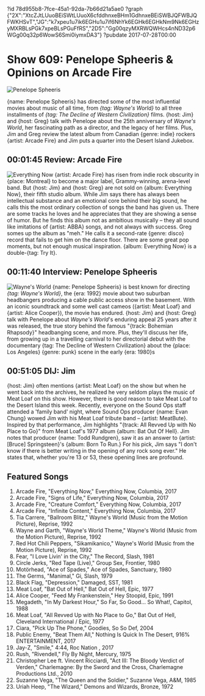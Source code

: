 ?id 78d955b8-7fce-45a1-92da-7b66d21a5ae0
?graph {"2X":"XtcZJtLUuoBEiSWtLUuoX6cfddhnxeBHm1GdhnxeBEiSWBJQFWBJQFWKHSvT","JG":"k7xpeu1u7ik6EGHu1u7if6NhYk6EGHk6EGHkNm9Nk6EGHzyMXRBLsPGk7xpeBLsPGuFfRS","2D5":"Gg00qzyMXRWQWHcs4nND32p6WGg00q32p6WowS6Smi0iymxDA3"}
?pubdate 2017-07-28T00:00

# Show 609: Penelope Spheeris & Opinions on Arcade Fire

![Penelope Spheeris](https://static.soundopinions.org/images/2017/penelopespheeris_web.jpg)

{name: Penelope Spheeris} has directed some of the most influential movies about music of all time, from *{tag: Wayne's World}* to all three installments of *{tag: The Decline of Western Civilization}* films. {host: Jim} and {host: Greg} talk with Penelope about the 25th anniversary of *Wayne's World*, her fascinating path as a director, and the legacy of her films. Plus, Jim and Greg review the latest album from Canadian {genre: indie} rockers {artist: Arcade Fire} and Jim puts a quarter into the Desert Island Jukebox.


## 00:01:45 Review: Arcade Fire
![Everything Now](https://static.soundopinions.org/assets/609/2X0.jpg)
{artist: Arcade Fire} has risen from indie rock obscurity in {place: Montreal} to become a major label, Grammy-winning, arena-level band. But {host: Jim} and {host: Greg} are not sold on {album: Everything Now}, their fifth studio album. While Jim says there has always been intellectual substance and an emotional core behind their big sound, he calls this the most ordinary collection of songs the band has given us. There are some tracks he loves and he appreciates that they are showing a sense of humor. But he finds this album not as ambitious musically – they all sound like imitations of {artist: ABBA} songs, and not always with success. Greg somes up the album as "meh." He calls it a second-rate {genre: disco} record that fails to get him on the dance floor. There are some great pop moments, but not enough musical inspiration. {album: Everything Now} is a double-{tag: Try It}.


## 00:11:40 Interview: Penelope Spheeris
![Wayne's World](https://static.soundopinions.org/assets/609/JG0.jpeg)
{name: Penelope Spheeris} is best known for directing *{tag: Wayne's World}*, the {era: 1992} movie about two suburban headbangers producing a cable public access show in the basement. With an iconic soundtrack and some well cast cameos ({artist: Meat Loaf} and {artist: Alice Cooper}), the movie has endured. {host: Jim} and {host: Greg} talk with Penelope about *Wayne's World*'s enduring appeal 25 years after it was released, the true story behind the famous "{track: Bohemian Rhapsody}" headbanging scene, and more. Plus, they'll discuss her life, from growing up in a travelling carnival to her directorial debut with the documentary {tag: The Decline of Western Civilization} about the {place: Los Angeles} {genre: punk} scene in the early {era: 1980}s


## 00:51:05 DIJ: Jim
{host: Jim} often mentions {artist: Meat Loaf} on the show but when he went back into the archives, he realized he very seldom plays the music of Meat Loaf on this show.  However, there is good reason to take Meat Loaf to the Desert Island this week.  Recently, everyone on the Sound Ops staff attended a 'family band' night, where Sound Ops producer {name: Evan Chung} wowed Jim with his Meat Loaf tribute band – {artist: MeatBute}.  Inspired by that performance, Jim highlights "{track: All Revved Up with No Place to Go}" from Meat Loaf's 1977 album {album: Bat Out Of Hell}.  Jim notes that producer {name: Todd Rundgren}, saw it as an answer to {artist: [Bruce] Springsteen}'s {album: Born To Run.}  For his pick, Jim says "I don't know if there is better writing in the opening of any rock song ever."  He states that, whether you're 13 or 53, these opening lines are profound.



## Featured Songs
1. Arcade Fire, "Everything Now," Everything Now, Columbia, 2017
1. Arcade Fire, "Signs of Life," Everything Now, Columbia, 2017
1. Arcade Fire, "Creature Comfort," Everything Now, Columbia, 2017
1. Arcade Fire, "Infinite Content," Everything Now, Columbia, 2017
1. Tia Carrere, "Ballroom Blitz," Wayne's World (Music from the Motion Picture), Reprise, 1992
1. Wayne and Garth, "Wayne's World Theme," Wayne's World (Music from the Motion Picture), Reprise, 1992
1. Red Hot Chili Peppers, "Sikamikanico," Wayne's World (Music from the Motion Picture), Reprise, 1992
1. Fear, "I Love Livin' in the City," The Record, Slash, 1981
1. Circle Jerks, "Red Tape (Live)," Group Sex, Frontier, 1980
1. Motörhead, "Ace of Spades," Ace of Spades, Sanctuary, 1980
1. The Germs, "Manimal," Gi, Slash, 1979
1. Black Flag, "Depression," Damaged, SST, 1981
1. Meat Loaf, "Bat Out of Hell," Bat Out of Hell, Epic, 1977
1. Alice Cooper, "Feed My Frankenstein," Hey Stoopid, Epic, 1991
1. Megadeth, "In My Darkest Hour," So Far, So Good... So What!, Capitol, 1988
1. Meat Loaf, "All Revved Up with No Place to Go," Bat Out of Hell, Cleveland International / Epic, 1977
1. Ciara, "Pick Up The Phone," Goodies, So So Def, 2004
1. Public Enemy, "Beat Them All," Nothing Is Quick In The Desert, 916% ENTERTAINMENT, 2017
1. Jay-Z, "Smile," 4:44, Roc Nation , 2017
1. Rush, "Rivendell," Fly By Night, Mercury, 1975
1. Christopher Lee ft. Vincent Ricciardi, "Act III: The Bloody Verdict of Verden," Charlemagne: By the Sword and the Cross, Charlemagne Productions Ltd., 2010
1. Suzanne Vega, "The Queen and the Soldier," Suzanne Vega, A&M, 1985
1. Uriah Heep, "The Wizard," Demons and Wizards, Bronze, 1972